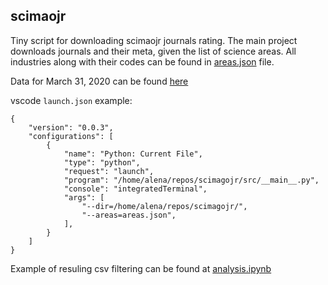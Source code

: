 ## scimaojr

Tiny script for downloading scimaojr journals rating. The main project downloads journals and their meta, given the list of science areas. 
All industries along with their codes can be found in [areas.json](https://github.com/karpovilia/scimagojr/blob/master/areas.json) file.

Data for March 31, 2020 can be found [here](https://dl.dropbox.com/s/06ni77wvrhukth3/scimagojr_full_2020-03-31.csv)

vscode `launch.json` example:
```
{
    "version": "0.0.3",
    "configurations": [
        {
            "name": "Python: Current File",
            "type": "python",
            "request": "launch",
            "program": "/home/alena/repos/scimagojr/src/__main__.py",
            "console": "integratedTerminal",
            "args": [
                "--dir=/home/alena/repos/scimagojr/",
                "--areas=areas.json",
            ],
        }
    ]
}
```

Example of resuling csv filtering can be found at [analysis.ipynb](https://github.com/karpovilia/scimagojr/blob/master/analysis.ipynb)

